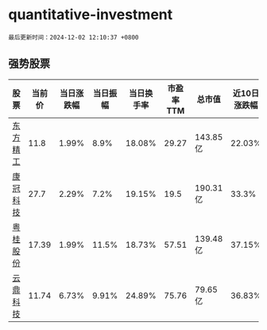 # quantitative-investment

`最后更新时间：2024-12-02 12:10:37 +0800`

## 强势股票

|股票|当前价|当日涨跌幅|当日振幅|当日换手率|市盈率TTM|总市值|近10日涨跌幅|
|----|----|----|----|----|----|----|----|
|[东方精工](https://xueqiu.com/S/SZ002611)|11.8|1.99%|8.9%|18.08%|29.27|143.85亿|22.03%|
|[康冠科技](https://xueqiu.com/S/SZ001308)|27.7|2.29%|7.2%|19.15%|19.5|190.31亿|33.3%|
|[粤桂股份](https://xueqiu.com/S/SZ000833)|17.39|1.99%|11.5%|18.73%|57.51|139.48亿|37.15%|
|[云鼎科技](https://xueqiu.com/S/SZ000409)|11.74|6.73%|9.91%|24.89%|75.76|79.65亿|36.83%|
